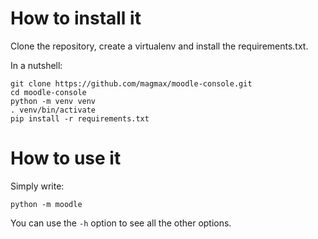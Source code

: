 # How to install it

Clone the repository, create a virtualenv and install the requirements.txt.

In a nutshell:

```
git clone https://github.com/magmax/moodle-console.git
cd moodle-console
python -m venv venv
. venv/bin/activate
pip install -r requirements.txt
```

# How to use it

Simply write:

```
python -m moodle
```

You can use the `-h` option to see all the other options.
